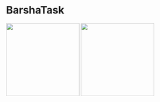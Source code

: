 # BarshaTask
<p float="left">
  <img src="https://user-images.githubusercontent.com/28982310/73133305-7e9bc600-402f-11ea-970b-4617f1753157.jpeg" width="200" />
  <img src="https://user-images.githubusercontent.com/28982310/73133290-3c728480-402f-11ea-8329-5b830f17ec62.jpeg" width="200" /> 
</p>
